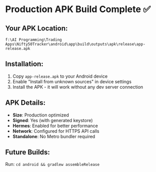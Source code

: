 # Production APK Build Complete ✅

## Your APK Location:
```
f:\AI Programming\Trading Apps\Nifty50Tracker\android\app\build\outputs\apk\release\app-release.apk
```

## Installation:
1. Copy `app-release.apk` to your Android device
2. Enable "Install from unknown sources" in device settings
3. Install the APK - it will work without any dev server connection

## APK Details:
- **Size**: Production optimized
- **Signed**: Yes (with generated keystore)
- **Hermes**: Enabled for better performance
- **Network**: Configured for HTTPS API calls
- **Standalone**: No Metro bundler required

## Future Builds:
Run: `cd android && gradlew assembleRelease`